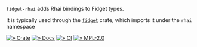 `fidget-rhai` adds Rhai bindings to Fidget types.

It is typically used through the [`fidget`](https://crates.io/crate/fidget)
crate, which imports it under the `rhai` namespace

[![» Crate](https://badgen.net/crates/v/fidget-rhai)](https://crates.io/crates/fidget-rhai)
[![» Docs](https://badgen.net/badge/api/docs.rs/df3600)](https://docs.rs/fidget-rhai/)
[![» CI](https://badgen.net/github/checks/mkeeter/fidget/main)](https://github.com/mkeeter/fidget/actions/)
[![» MPL-2.0](https://badgen.net/github/license/mkeeter/fidget)](../LICENSE.txt)

